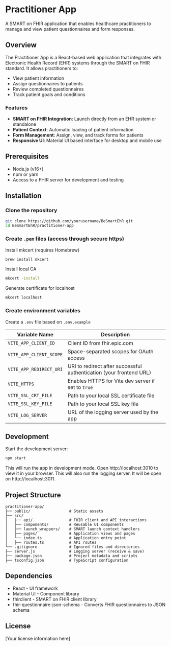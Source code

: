 # Practitioner App

A SMART on FHIR application that enables healthcare practitioners to manage and view patient questionnaires and form responses.

## Overview

The Practitioner App is a React-based web application that integrates with Electronic Health Record (EHR) systems through the SMART on FHIR standard. It allows practitioners to:

- View patient information
- Assign questionnaires to patients
- Review completed questionnaires
- Track patient goals and conditions

### Features

- **SMART on FHIR Integration**: Launch directly from an EHR system or standalone
- **Patient Context**: Automatic loading of patient information
- **Form Management**: Assign, view, and track forms for patients
- **Responsive UI**: Material UI based interface for desktop and mobile use

## Prerequisites

- Node.js (v16+)
- npm or yarn
- Access to a FHIR server for development and testing

## Installation

### Clone the repository

```bash
git clone https://github.com/yourusername/BeSmartEhR.git
cd BeSmartEhR/practitioner-app
```

### Create `.pem` files (access through secure https)

Install mkcert (requires Homebrew)

```bash
brew install mkcert
```

Install local CA

```bash
mkcert -install
```

Generate certificate for localhost

```bash
mkcert localhost
```

### Create environment variables

Create a `.env` file based on `.env.example`

| Variable Name           | Description                                                         |
| ----------------------- | ------------------------------------------------------------------- |
| `VITE_APP_CLIENT_ID`    | Client ID from fhir.epic.com                                        |
| `VITE_APP_CLIENT_SCOPE` | Space-separated scopes for OAuth access                             |
| `VITE_APP_REDIRECT_URI` | URI to redirect after successful authentication (your frontend URL) |
| `VITE_HTTPS`            | Enables HTTPS for Vite dev server if set to `true`                  |
| `VITE_SSL_CRT_FILE`     | Path to your local SSL certificate file                             |
| `VITE_SSL_KEY_FILE`     | Path to your local SSL key file                                     |
| `VITE_LOG_SERVER`       | URL of the logging server used by the app                           |

## Development

Start the development server:

```bash
npm start
```

This will run the app in development mode. Open http://localhost:3010 to view it in your browser.
This will also run the logging server. It will be open on http://localhost:3011.

## Project Structure

```
practitioner-app/
├── public/                 # Static assets
├── src/
│   ├── api/                # FHIR client and API interactions
│   ├── components/         # Reusable UI components
│   ├── launch_wrappers/    # SMART launch context handlers
│   ├── pages/              # Application views and pages
│   └── index.ts            # Application entry point
│   ├── routes.ts           # API routes
└── .gitignore              # Ignored files and directories
├── server.js               # Logging server (receive & save)
├── package.json            # Project metadata and scripts
├── tsconfig.json           # TypeScript configuration
```

## Dependencies

- React - UI framework
- Material UI - Component library
- fhirclient - SMART on FHIR client library
- fhir-questionnaire-json-schema - Converts FHIR questionnaires to JSON schema

## License

[Your license information here]
